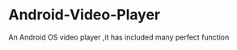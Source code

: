 Android-Video-Player
====================

An Android OS video player ,it has included many perfect function
